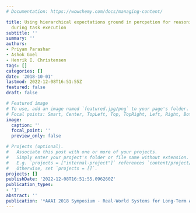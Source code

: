 ```yaml
---
# Documentation: https://wowchemy.com/docs/managing-content/

title: Using hierarchical expectations ground in percpetion for reasonign about failures
  during task execution
subtitle: ''
summary: ''
authors:
- Priyam Parashar
- Ashok Goel
- Henrik I. Christensen
tags: []
categories: []
date: '2018-10-01'
lastmod: 2022-12-08T16:51:55Z
featured: false
draft: false

# Featured image
# To use, add an image named `featured.jpg/png` to your page's folder.
# Focal points: Smart, Center, TopLeft, Top, TopRight, Left, Right, BottomLeft, Bottom, BottomRight.
image:
  caption: ''
  focal_point: ''
  preview_only: false

# Projects (optional).
#   Associate this post with one or more of your projects.
#   Simply enter your project's folder or file name without extension.
#   E.g. `projects = ["internal-project"]` references `content/project/deep-learning/index.md`.
#   Otherwise, set `projects = []`.
projects: []
publishDate: '2022-12-08T16:51:55.096260Z'
publication_types:
- '1'
abstract: ''
publication: '*AAAI 2018 Symposium - Real-World Systems for Long-Term Autonomy*'
---
```

